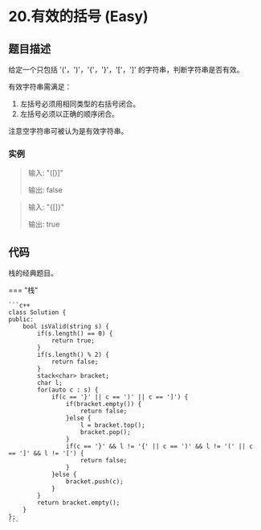 # 20.有效的括号 (Easy)

## 题目描述

给定一个只包括 '('，')'，'{'，'}'，'['，']' 的字符串，判断字符串是否有效。

有效字符串需满足：

1. 左括号必须用相同类型的右括号闭合。
2. 左括号必须以正确的顺序闭合。

注意空字符串可被认为是有效字符串。

### 实例

> 输入: "([)]"
> 
> 输出: false

> 输入: "{[]}"
> 
> 输出: true

## 代码

栈的经典题目。

=== "栈"

    ```c++
    class Solution {
    public:
        bool isValid(string s) {
            if(s.length() == 0) {
                return true;
            }
            if(s.length() % 2) {
                return false;
            }
            stack<char> bracket;
            char l;
            for(auto c : s) {
                if(c == '}' || c == ')' || c == ']') {
                    if(bracket.empty()) {
                        return false;
                    }else {
                        l = bracket.top();
                        bracket.pop();
                    }
                    if(c == '}' && l != '{' || c == ')' && l != '(' || c == ']' && l != '[') {
                        return false;
                    }
                }else {
                    bracket.push(c);
                }
            }
            return bracket.empty();
        }
    };
    ```
